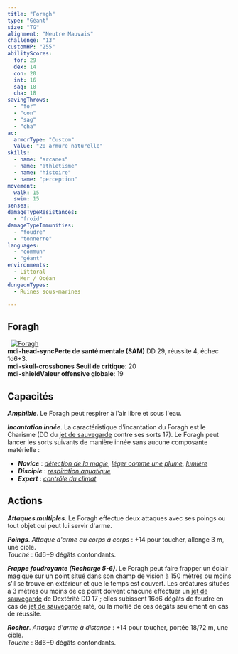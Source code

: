 ```yaml
---
title: "Foragh"
type: "Géant"
size: "TG"
alignment: "Neutre Mauvais"
challenge: "13"
customHP: "255"
abilityScores:
  for: 29
  dex: 14
  con: 20
  int: 16
  sag: 18
  cha: 18
savingThrows:
  - "for"
  - "con"
  - "sag"
  - "cha"
ac:
  armorType: "Custom"
  Value: "20 armure naturelle"
skills:
  - name: "arcanes"
  - name: "athletisme"
  - name: "histoire"
  - name: "perception"
movement:
  walk: 15
  swim: 15
senses:
damageTypeResistances:
  - "froid"
damageTypeImmunities:
  - "foudre"
  - "tonnerre"
languages:
  - "commun"
  - "géant"
environments:
  - Littoral
  - Mer / Océan
dungeonTypes:
  - Ruines sous-marines

---
```

## Foragh
&nbsp;
[![Foragh](https://www.douaratil.fr/illustrations/geant/foragh300.jpeg)](https://www.douaratil.fr/illustrations/geant/foragh.jpeg)   
**<v-icon>mdi-head-sync</v-icon>Perte de santé mentale (SAM)** DD 29, réussite 4, échec 1d6+3.    
**<v-icon>mdi-skull-crossbones</v-icon> Seuil de critique**: 20           
**<v-icon>mdi-shield</v-icon>Valeur offensive globale**: 19
## Capacités
_**Amphibie**_. Le Foragh peut respirer à l'air libre et sous l'eau.

_**Incantation innée**_. La caractéristique d'incantation du Foragh est le Charisme (DD du [jet de sauvegarde](/utiliser-les-caracteristiques/#jets-de-sauvegarde) contre ses sorts 17). Le Foragh peut lancer les sorts suivants de manière innée sans aucune composante matérielle :
* _**Novice**_ : [_détection de la magie_](/grimoire/detection-de-la-magie/), [_léger comme une plume_](/grimoire/leger-comme-une-plume/), [_lumière_](/grimoire/lumiere/)
* _**Disciple**_ : [_respiration aquatique_](/grimoire/respiration-aquatique/)
* _**Expert**_ : [_contrôle du climat_](/grimoire/controle-du-climat/)

## Actions
_**Attaques multiples**_. Le Foragh effectue deux attaques avec ses poings ou tout objet qui peut lui servir d'arme.

_**Poings**_. _Attaque d'arme au corps à corps_ : +14 pour toucher, allonge 3 m, une cible.  
_Touché_ : 6d6+9 dégâts contondants.

_**Frappe foudroyante (Recharge 5-6)**_. Le Foragh peut faire frapper un éclair magique sur un point situé dans son champ de vision à 150 mètres ou moins s'il se trouve en extérieur et que le temps est couvert. Les créatures situées à 3 mètres ou moins de ce point doivent chacune effectuer un [jet de sauvegarde](/utiliser-les-caracteristiques/#jets-de-sauvegarde) de Dextérité DD 17 ; elles subissent 16d6 dégâts de foudre en cas de [jet de sauvegarde](/utiliser-les-caracteristiques/#jets-de-sauvegarde) raté, ou la moitié de ces dégâts seulement en cas de réussite.

_**Rocher**_. _Attaque d'arme à distance_ : +14 pour toucher, portée 18/72 m, une cible.  
_Touché_ : 8d6+9 dégâts contondants.
